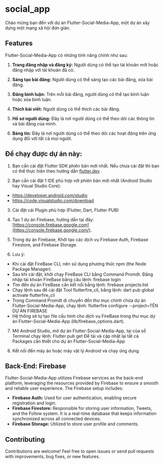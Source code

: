 # social_app

Chào mừng bạn đến với dự án Flutter-Social-Media-App, một dự án xây dựng một mạng xã hội đơn giản.

## Features

Flutter-Social-Media-App có những tính năng chính như sau:

1. **Trang đăng nhập và đăng ký:** Người dùng có thể tạo tài khoản mới hoặc đăng nhập với tài khoản đã có.

2. **Sáng tạo bài đăng:** Người dùng có thể sáng tạo các bài đăng, xóa bài đăng.

3. **Đăng bình luận:** Trên mỗi bài đăng, người dùng có thể tạo bình luận hoặc xóa bình luận.

4. **Thích bài viết:** Người dùng có thể thích các bài đăng.

5. **Hồ sơ người dùng:** Đây là nơi người dùng có thể theo dõi các thông tin và bài đăng của mình.

6. **Bảng tin:** Đây là nơi người dùng có thể theo dõi các hoạt động trên ứng dụng đối với tất cả mọi người.

## Để chạy được dự án này:

1. Bạn cần cài đặt Flutter SDK phiên bản mới nhất. Nếu chưa cài đặt thì bạn có thể thực hiện theo hướng dẫn [flutter.dev](https://flutter.dev/docs/get-started/install) .

2. Bạn cần cài đặt 1 IDE phù hợp với phiên bản mới nhất (Android Studio hay Visual Studio Core):
- https://developer.android.com/studio
- https://code.visualstudio.com/download

3. Cài đặt cái Plugin phù hợp (Flutter, Dart, Flutter PUB)

4. Tạo 1 dự án Firebase, hướng dẫn tại đây: [https://console.firebase.google.com](https://console.firebase.google.com/).

5. Trong dự án Firebase, Khởi tạo các dịch vụ Firebase Auth, Firebase Firestore, and Firebase Storage.

6. Lưu ý:
- Khi cài đặt FireBase CLI, nên sử dụng phương thức npm (the Node Package Manager).
- Sau khi cài đặt, khởi chạy FireBase CLI bằng Command Promdt. Đăng nhập tài khoản FireBase bằng câu lệnh:
firebase login
- Tìm đến dự án FireBase cần kết nối bằng lệnh:
firebase projects:list
- Chạy lệnh sau để cài đặt Tool flutterfire_cli, bằng lệnh:
dart pub global activate flutterfire_cli
- Trong Command Promdt di chuyển đến thư mục chính chứa dự án Flutter-Social-Media-App, chạy lệnh:
flutterfire configure --project=TÊN DỰ ÁN FIREBASE
- Hệ thống sẽ tự tạo file cấu hình cho dịch vụ FireBase trong thư mục dự án Flutter-Social-Media-App (lib/firebase_options.dart).
  
7. Mở Android Studio, mở dự án Flutter-Social-Media-App, tại của sổ Terminal chạy lệnh:
Flutter pub get
Để tải và cập nhật lại tất cả Packages cần thiết cho dự án Flutter-Social-Media-App

9. Kết nối đến máy ảo hoặc máy vật lý Android và chạy ứng dụng.
    
## Back-End: Firebase

Flutter-Social-Media-App utilizes Firebase services as the back-end platform, leveraging the resources provided by Firebase to ensure a smooth and reliable user experience. The Firebase setup includes:

* **Firebase Auth:** Used for user authentication, enabling secure registration and login.
* **Firebase Firestore:** Responsible for storing user information, Tweets, and the Follow system. It is a real-time database that keeps information synchronized across all connected devices.
* **Firebase Storage:** Utilized to store user profile and comments.

## Contributing

Contributions are welcome! Feel free to open issues or send pull requests with improvements, bug fixes, or new features.
